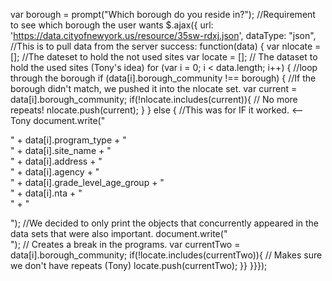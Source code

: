 var borough = prompt("Which borough do you reside in?"); //Requirement to see which borough the user wants
$.ajax({
    url: 'https://data.cityofnewyork.us/resource/35sw-rdxj.json',
    dataType: "json",
    //This is to pull data from the server
    success: function(data) {
      var nlocate = []; //The dateset to hold the not used sites
      var locate = []; // The dataset to hold the used sites (Tony's idea)
        for (var i = 0; i < data.length; i++) {
          //loop through the borough
if (data[i].borough_community !== borough) { //If the borough didn't match, we pushed it into the nlocate set.
  var current = data[i].borough_community;
  if(!nlocate.includes(current)){ // No more repeats!
  nlocate.push(current);
    }
   }
   else { //This was for IF it worked. <-- Tony
 document.write("<p>" + data[i].program_type + "<br>" + data[i].site_name + "<br>" + data[i].address + "<br>" + data[i].agency + "<br>" + data[i].grade_level_age_group + "<br>" + data[i].nta + "<br>" + "</p>"); //We decided to only print the objects that concurrently appeared in the data sets that were also important.
 document.write("<br>"); // Creates a break in the programs.
  var currentTwo = data[i].borough_community;
  if(!locate.includes(currentTwo)){ // Makes sure we don't have repeats (Tony)
  locate.push(currentTwo);
   }}
}}});
